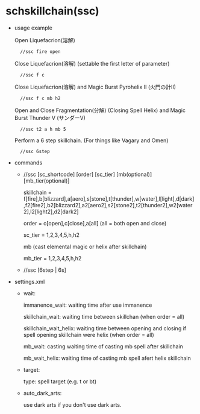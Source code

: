 # schskillchain(ssc)
- usage example

  Open Liquefacrion(溶解)

        //ssc fire open

  Close Liquefacrion(溶解) (settable the first letter of parameter)

        //ssc f c

  Close Liquefacrion(溶解) and Magic Burst Pyrohelix II (火門の計II)

        //ssc f c mb h2 

  Open and Close Fragmentation(分解) (Closing Spell Helix) and Magic Burst Thunder V (サンダーV)

        //ssc t2 a h mb 5
  
  Perform a 6 step skillchain. (For things like Vagary and Omen)
  
		//ssc 6step
		
- commands

  - //ssc [sc_shortcode] [order] [sc_tier] [mb(optional)] [mb_tier(optional)]
  
    skillchain = f[fire],b[blizzard],a[aero],s[stone],t[thunder],w[water],l[light],d[dark],f2[fire2],b2[blizzard2],a2[aero2],s2[stone2],t2[thunder2],w2[water2],l2[light2],d2[dark2]

    order = o[open],c[close],a[all] (all = both open and close)

    sc_tier = 1,2,3,4,5,h,h2

    mb (cast elemental magic or helix after skillchain)

    mb_tier = 1,2,3,4,5,h,h2
	
  - //ssc [6step | 6s]
  
- settings.xml
  - wait:

    immanence_wait: waiting time after use immanence

    skillchain_wait: waiting time between skillchan (when order = all)

    skillchain_wait_helix: waiting time between opening and closing if spell opening skillchain were helix (when order = all)

    mb_wait: casting waiting time of casting mb spell after skillchain 

    mb_wait_helix: waiting time of casting mb spell afert helix skillchain

  - target:

    type: spell target (e.g. t or bt)

  - auto_dark_arts:
  
    use dark arts if you don't use dark arts.